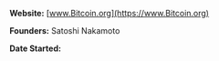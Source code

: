 **Website:** [www.Bitcoin.org](https://www.Bitcoin.org)

**Founders:** Satoshi Nakamoto

**Date Started:** 

